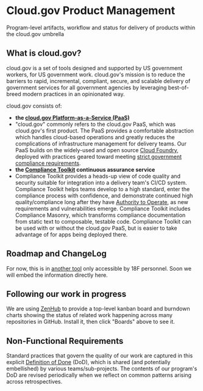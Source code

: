 # Cloud.gov Product Management
Program-level artifacts, workflow and status for delivery of products within the cloud.gov umbrella

## What is cloud.gov?

cloud.gov is a set of tools designed and supported by US government workers, for US government work. cloud.gov's mission is to reduce the barriers to rapid, incremental, compliant, secure, and scalable delivery of government services for all government agencies by leveraging best-of-breed modern practices in an opinionated way.

cloud.gov consists of:

- **the [cloud.gov Platform-as-a-Service (PaaS)](https://cloud.gov)**
 - "cloud.gov" commonly refers to the cloud.gov PaaS, which was cloud.gov's first product. The PaaS provides a comfortable abstraction which handles cloud-based operations and greatly reduces the complications of infrastructure management for delivery teams. Our PaaS builds on the widely-used and open source [Cloud Foundry](https://www.cloudfoundry.org/), deployed with practices geared toward meeting [strict government compliance requirements](https://en.wikipedia.org/wiki/Federal_Information_Security_Management_Act_of_2002).
- **the [Compliance Toolkit](https://github.com/18F/compliance-toolkit) continuous assurance service**
 - Compliance Toolkit provides a heads-up view of code quality and security suitable for integration into a delivery team's CI/CD system. Compliance Toolkit helps teams develop to a high standard, enter the compliance process with confidence, and demonstrate continued high quality/compliance long after they have [Authority to Operate](https://www.fedramp.gov/resources/faqs/what-is-an-authority-to-operate-ato/), as new requirements and vulnerabilities emerge. Compliance Toolkit includes Compliance Masonry, which transforms compliance documentation from static text to composable, testable code. Compliance Toolkit can be used with or without the cloud.gov PaaS, but is easier to take advantage of for apps being deployed there. 

## Roadmap and ChangeLog

For now, this is in [another tool](https://18f.aha.io/products/CGP/bookmarks/project_timelines/new) only accessible by 18F personnel. Soon we will embed the information directly here.

## Following our work in progress

We are using [ZenHub](https://www.zenhub.io) to provide a top-level kanban board and burndown charts showing the status of related work happening across many repositories in GitHub. Install it, then click "Boards" above to see it.

## Non-Functional Requirements

Standard practices that govern the quality of our work are captured in this explicit [Definition of Done](https://github.com/18F/cg-product/blob/master/DoD.md) (DoD), which is shared (and potentially embellished) by various teams/sub-projects. The contents of our program's DoD are revised periodically when we reflect on common patterns arising across retrospectives.
